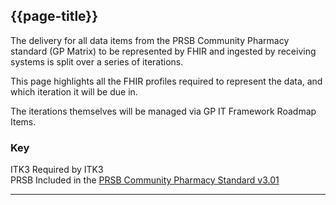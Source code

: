 ## {{page-title}}

The delivery for all data items from the PRSB Community Pharmacy standard (GP Matrix) to be represented by FHIR and ingested by receiving systems is split over a series of iterations.

This page highlights all the FHIR profiles required to represent the data, and which iteration it will be due in.

The iterations themselves will be managed via GP IT Framework Roadmap Items.


### Key
<span class="nhsd-a-tag nhsd-a-tag--bg-light-red">ITK3</span> Required by ITK3
<br />
<span class="nhsd-a-tag nhsd-a-tag--bg-light-green">PRSB</span> Included in the [PRSB Community Pharmacy Standard v3.01](https://prsb2.vercel.app/page/community-pharmacy-standardv3)

---